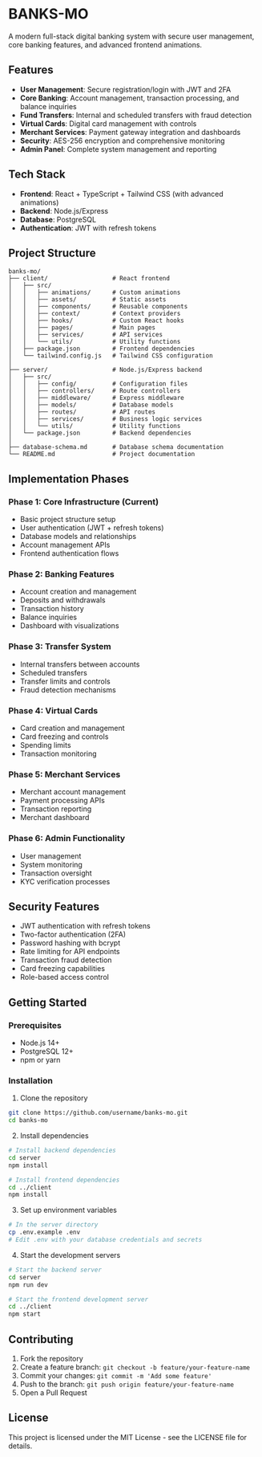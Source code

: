 # BANKS-MO

A modern full-stack digital banking system with secure user management, core banking features, and advanced frontend animations.

## Features

- **User Management**: Secure registration/login with JWT and 2FA
- **Core Banking**: Account management, transaction processing, and balance inquiries
- **Fund Transfers**: Internal and scheduled transfers with fraud detection
- **Virtual Cards**: Digital card management with controls
- **Merchant Services**: Payment gateway integration and dashboards
- **Security**: AES-256 encryption and comprehensive monitoring
- **Admin Panel**: Complete system management and reporting

## Tech Stack

- **Frontend**: React + TypeScript + Tailwind CSS (with advanced animations)
- **Backend**: Node.js/Express
- **Database**: PostgreSQL
- **Authentication**: JWT with refresh tokens

## Project Structure

```
banks-mo/
├── client/                  # React frontend
│   ├── src/
│   │   ├── animations/      # Custom animations
│   │   ├── assets/          # Static assets
│   │   ├── components/      # Reusable components
│   │   ├── context/         # Context providers
│   │   ├── hooks/           # Custom React hooks
│   │   ├── pages/           # Main pages
│   │   ├── services/        # API services
│   │   └── utils/           # Utility functions
│   ├── package.json         # Frontend dependencies
│   └── tailwind.config.js   # Tailwind CSS configuration
│
├── server/                  # Node.js/Express backend
│   ├── src/
│   │   ├── config/          # Configuration files
│   │   ├── controllers/     # Route controllers
│   │   ├── middleware/      # Express middleware
│   │   ├── models/          # Database models
│   │   ├── routes/          # API routes
│   │   ├── services/        # Business logic services
│   │   └── utils/           # Utility functions
│   └── package.json         # Backend dependencies
│
├── database-schema.md       # Database schema documentation
└── README.md                # Project documentation
```

## Implementation Phases

### Phase 1: Core Infrastructure (Current)
- Basic project structure setup
- User authentication (JWT + refresh tokens)
- Database models and relationships
- Account management APIs
- Frontend authentication flows

### Phase 2: Banking Features
- Account creation and management
- Deposits and withdrawals
- Transaction history
- Balance inquiries
- Dashboard with visualizations

### Phase 3: Transfer System
- Internal transfers between accounts
- Scheduled transfers
- Transfer limits and controls
- Fraud detection mechanisms

### Phase 4: Virtual Cards
- Card creation and management
- Card freezing and controls
- Spending limits
- Transaction monitoring

### Phase 5: Merchant Services
- Merchant account management
- Payment processing APIs
- Transaction reporting
- Merchant dashboard

### Phase 6: Admin Functionality
- User management
- System monitoring
- Transaction oversight
- KYC verification processes

## Security Features

- JWT authentication with refresh tokens
- Two-factor authentication (2FA)
- Password hashing with bcrypt
- Rate limiting for API endpoints
- Transaction fraud detection
- Card freezing capabilities
- Role-based access control

## Getting Started

### Prerequisites
- Node.js 14+
- PostgreSQL 12+
- npm or yarn

### Installation

1. Clone the repository
```bash
git clone https://github.com/username/banks-mo.git
cd banks-mo
```

2. Install dependencies
```bash
# Install backend dependencies
cd server
npm install

# Install frontend dependencies
cd ../client
npm install
```

3. Set up environment variables
```bash
# In the server directory
cp .env.example .env
# Edit .env with your database credentials and secrets
```

4. Start the development servers
```bash
# Start the backend server
cd server
npm run dev

# Start the frontend development server
cd ../client
npm start
```

## Contributing

1. Fork the repository
2. Create a feature branch: `git checkout -b feature/your-feature-name`
3. Commit your changes: `git commit -m 'Add some feature'`
4. Push to the branch: `git push origin feature/your-feature-name`
5. Open a Pull Request

## License

This project is licensed under the MIT License - see the LICENSE file for details.